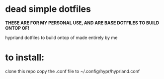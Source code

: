 # dead simple dotfiles

**THESE ARE FOR MY PERSONAL USE, AND ARE BASE DOTFILES TO BUILD ONTOP OF!**

hyprland dotfiles to build ontop of made entirely by me

# to install:

clone this repo
copy the .conf file to ~/.config/hypr/hyprland.conf
